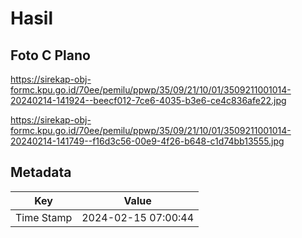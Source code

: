 # Hasil

## Foto C Plano

https://sirekap-obj-formc.kpu.go.id/70ee/pemilu/ppwp/35/09/21/10/01/3509211001014-20240214-141924--beecf012-7ce6-4035-b3e6-ce4c836afe22.jpg

https://sirekap-obj-formc.kpu.go.id/70ee/pemilu/ppwp/35/09/21/10/01/3509211001014-20240214-141749--f16d3c56-00e9-4f26-b648-c1d74bb13555.jpg


## Metadata

| Key        | Value               |
| ---------- | ------------------- |
| Time Stamp | 2024-02-15 07:00:44 |




